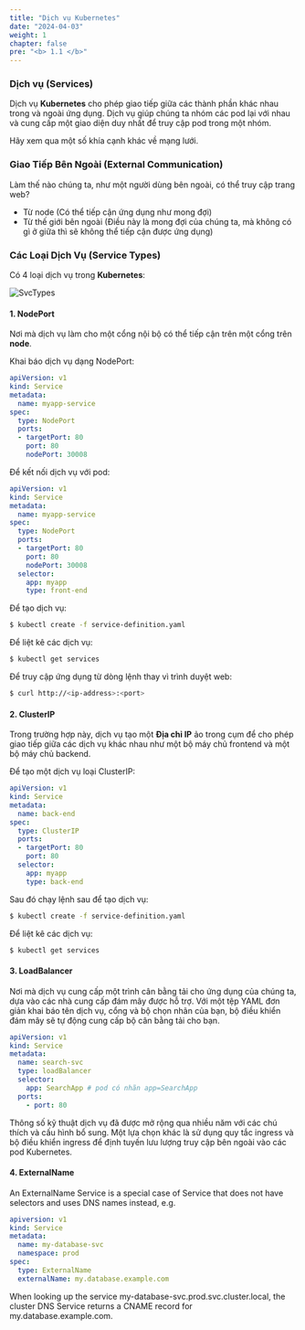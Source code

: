 ```yaml
---
title: "Dịch vụ Kubernetes"
date: "2024-04-03"
weight: 1
chapter: false
pre: "<b> 1.1 </b>"
---
```


### Dịch vụ (Services)

Dịch vụ **Kubernetes** cho phép giao tiếp giữa các thành phần khác nhau trong và ngoài ứng dụng. Dịch vụ giúp chúng ta nhóm các pod lại với nhau và cung cấp một giao diện duy nhất để truy cập pod trong một nhóm.

Hãy xem qua một số khía cạnh khác về mạng lưới.

### Giao Tiếp Bên Ngoài (External Communication)

Làm thế nào chúng ta, như một người dùng bên ngoài, có thể truy cập trang web?

- Từ node (Có thể tiếp cận ứng dụng như mong đợi)
- Từ thế giới bên ngoài (Điều này là mong đợi của chúng ta, mà không có gì ở giữa thì sẽ không thể tiếp cận được ứng dụng)

### Các Loại Dịch Vụ (Service Types)
Có 4 loại dịch vụ trong **Kubernetes**:

![SvcTypes](../../../images/1/1/0001.png)

#### 1. NodePort

Nơi mà dịch vụ làm cho một cổng nội bộ có thể tiếp cận trên một cổng trên **node**.

Khai báo dịch vụ dạng NodePort:

```yaml
apiVersion: v1
kind: Service
metadata:
  name: myapp-service
spec:
  type: NodePort
  ports:
  - targetPort: 80
    port: 80
    nodePort: 30008
```

Để kết nối dịch vụ với pod:

```yaml
apiVersion: v1
kind: Service
metadata:
  name: myapp-service
spec:
  type: NodePort
  ports:
  - targetPort: 80
    port: 80
    nodePort: 30008
  selector:
    app: myapp
    type: front-end
```

Để tạo dịch vụ:

```sh
$ kubectl create -f service-definition.yaml
```

Để liệt kê các dịch vụ:

```sh
$ kubectl get services
```

Để truy cập ứng dụng từ dòng lệnh thay vì trình duyệt web:

```bash
$ curl http://<ip-address>:<port>
```

#### 2. ClusterIP

Trong trường hợp này, dịch vụ tạo một **Địa chỉ IP** ảo trong cụm để cho phép giao tiếp giữa các dịch vụ khác nhau như một bộ máy chủ frontend và một bộ máy chủ backend.

Để tạo một dịch vụ loại ClusterIP:

```yaml
apiVersion: v1
kind: Service
metadata:
  name: back-end
spec:
  type: ClusterIP
  ports:
  - targetPort: 80
    port: 80
  selector:
    app: myapp
    type: back-end
```

Sau đó chạy lệnh sau để tạo dịch vụ:

```bash
$ kubectl create -f service-definition.yaml
```

Để liệt kê các dịch vụ:

```bash
$ kubectl get services
```

#### 3. LoadBalancer

Nơi mà dịch vụ cung cấp một trình cân bằng tải cho ứng dụng của chúng ta, dựa vào các nhà cung cấp đám mây được hỗ trợ. Với một tệp YAML đơn giản khai báo tên dịch vụ, cổng và bộ chọn nhãn của bạn, bộ điều khiển đám mây sẽ tự động cung cấp bộ cân bằng tải cho bạn.

```yaml
apiVersion: v1
kind: Service
metadata:
  name: search-svc
  type: loadBalancer
  selector:
    app: SearchApp # pod có nhãn app=SearchApp
  ports:
    - port: 80
```
Thông số kỹ thuật dịch vụ đã được mở rộng qua nhiều năm với các chú thích và cấu hình bổ sung. Một lựa chọn khác là sử dụng quy tắc ingress và bộ điều khiển ingress để định tuyến lưu lượng truy cập bên ngoài vào các pod Kubernetes.

#### 4. ExternalName
An ExternalName Service is a special case of Service that does not have selectors and uses DNS names instead, e.g.
```yaml
apiversion: v1
kind: Service
metadata:
  name: my-database-svc
  namespace: prod
spec:
  type: ExternalName
  externalName: my.database.example.com
```
When looking up the service my-database-svc.prod.svc.cluster.local, the cluster DNS Service returns a CNAME record for my.database.example.com.
